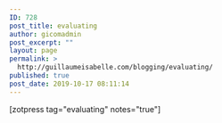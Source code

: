 ```yaml
---
ID: 728
post_title: evaluating
author: gicomadmin
post_excerpt: ""
layout: page
permalink: >
  http://guillaumeisabelle.com/blogging/evaluating/
published: true
post_date: 2019-10-17 08:11:14
---
```

<!-- wp:shortcode --> [zotpress tag="evaluating" notes="true"] 

<!-- /wp:shortcode -->
